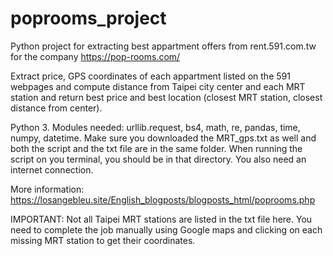 # poprooms_project
Python project for extracting best appartment offers from rent.591.com.tw for the company https://pop-rooms.com/

Extract price, GPS coordinates of each appartment listed on the 591 webpages and compute distance from Taipei city center and each MRT station and return best price and best location (closest MRT station, closest distance from center).

Python 3.
Modules needed: urllib.request, bs4, math, re, pandas, time, numpy, datetime.
Make sure you downloaded the MRT_gps.txt as well and both the script and the txt file are in the same folder. When running the script on you terminal, you should be in that directory. You also need an internet connection.

More information: https://losangebleu.site/English_blogposts/blogposts_html/poprooms.php


IMPORTANT: Not all Taipei MRT stations are listed in the txt file here. You need to complete the job manually using Google maps and clicking on each missing MRT station to get their coordinates. 
